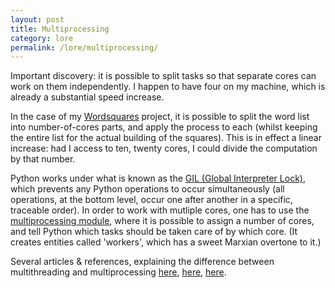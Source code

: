 ```yaml
---
layout: post
title: Multiprocessing
category: lore
permalink: /lore/multiprocessing/
---
```


Important discovery: it is possible to split tasks so that separate cores can work on them independently. I happen to have four on my machine, which is already a substantial speed increase. 

In the case of my [Wordsquares](https://github.com/jchwenger/wordsquares/tree/multicore) project, it is possible to split the word list into number-of-cores parts, and apply the process to each (whilst keeping the entire list for the actual building of the squares). This is in effect a linear increase: had I access to ten, twenty cores, I could divide the computation by that number.

Python works under what is known as the [GIL (Global Interpreter Lock)](https://en.wikipedia.org/wiki/Global_interpreter_lock), which prevents any Python operations to occur simultaneously (all operations, at the bottom level, occur one after another in a specific, traceable order). In order to work with mutliple cores, one has to use the [multiprocessing module](https://docs.python.org/3.5/library/multiprocessing.html), where it is possible to assign a number of cores, and tell Python which tasks should be taken care of by which core. (It creates entities called 'workers', which has a sweet Marxian overtone to it.)

Several articles & references, explaining the difference between multithreading and multiprocessing [here](https://www.quantstart.com/articles/Parallelising-Python-with-Threading-and-Multiprocessing), [here](https://timber.io/blog/multiprocessing-vs-multithreading-in-python-what-you-need-to-know/https://timber.io/blog/multiprocessing-vs-multithreading-in-python-what-you-need-to-know/), [here](https://stackoverflow.com/questions/3044580/multiprocessing-vs-threading-python).



